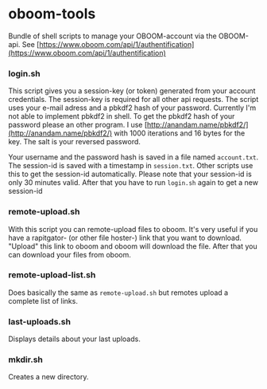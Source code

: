# oboom-tools

Bundle of shell scripts to manage your OBOOM-account via the OBOOM-api. See [https://www.oboom.com/api/1/authentification](https://www.oboom.com/api/1/authentification)

### login.sh
This script gives you a session-key (or token) generated from your account credentials. The session-key is required for all other api requests. The script uses your e-mail adress and a pbkdf2 hash of your password. Currently I'm not able to implement pbkdf2 in shell. To get the pbkdf2 hash of your password please an other program. I use [http://anandam.name/pbkdf2/](http://anandam.name/pbkdf2/) with 1000 iterations and 16 bytes for the key. The salt is your reversed password.

Your username and the password hash is saved in a file named `account.txt`. The session-id is saved with a timestamp in `session.txt`. Other scripts use this to get the session-id automatically. Please note that your session-id is only 30 minutes valid. After that you have to run `login.sh` again to get a new session-id

### remote-upload.sh
With this script you can remote-upload files to oboom. It's very useful if you have a rapitgator- (or other file hoster-) link that you want to download. "Upload" this link to oboom and oboom will download the file. After that you can download your files from oboom.

### remote-upload-list.sh
Does basically the same as `remote-upload.sh` but remotes upload a complete list of links.

### last-uploads.sh
Displays details about your last uploads.

### mkdir.sh
Creates a new directory.
